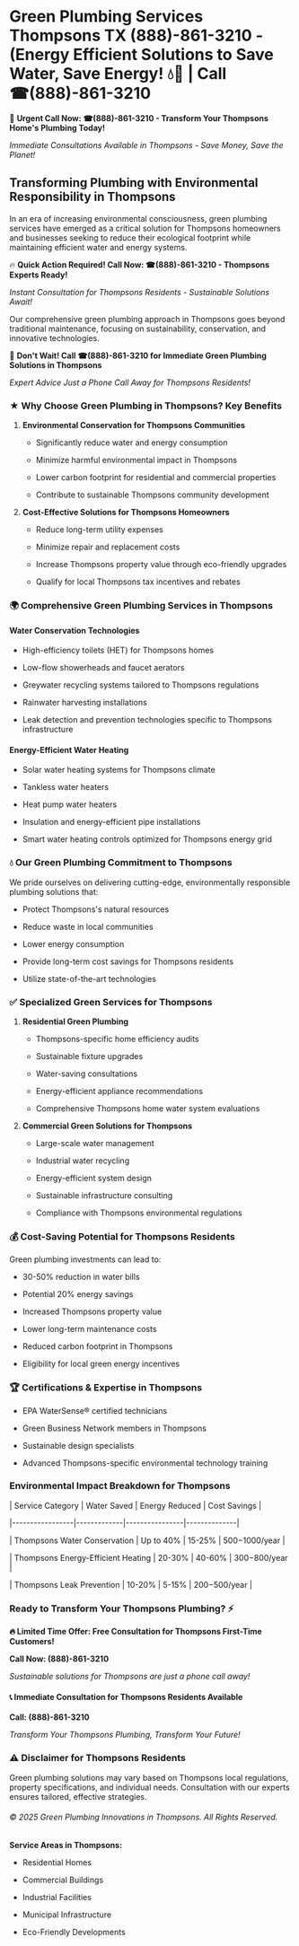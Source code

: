 # Green Plumbing Services Thompsons TX (888)-861-3210 - (Energy Efficient Solutions to Save Water, Save Energy! 💧🌿 | Call ☎(888)-861-3210

🚨 **Urgent Call Now: ☎(888)-861-3210 - Transform Your Thompsons Home's Plumbing Today!**
*Immediate Consultations Available in Thompsons - Save Money, Save the Planet!*

## Transforming Plumbing with Environmental Responsibility in Thompsons

In an era of increasing environmental consciousness, green plumbing services have emerged as a critical solution for Thompsons homeowners and businesses seeking to reduce their ecological footprint while maintaining efficient water and energy systems. 

🔥 **Quick Action Required! Call Now: ☎(888)-861-3210 - Thompsons Experts Ready!**
*Instant Consultation for Thompsons Residents - Sustainable Solutions Await!*

Our comprehensive green plumbing approach in Thompsons goes beyond traditional maintenance, focusing on sustainability, conservation, and innovative technologies.

🚨 **Don't Wait! Call ☎(888)-861-3210 for Immediate Green Plumbing Solutions in Thompsons**
*Expert Advice Just a Phone Call Away for Thompsons Residents!*

### ★ Why Choose Green Plumbing in Thompsons? Key Benefits

1. **Environmental Conservation for Thompsons Communities** 
   - Significantly reduce water and energy consumption
   - Minimize harmful environmental impact in Thompsons
   - Lower carbon footprint for residential and commercial properties
   - Contribute to sustainable Thompsons community development

2. **Cost-Effective Solutions for Thompsons Homeowners** 
   - Reduce long-term utility expenses
   - Minimize repair and replacement costs
   - Increase Thompsons property value through eco-friendly upgrades
   - Qualify for local Thompsons tax incentives and rebates

### 🌍 Comprehensive Green Plumbing Services in Thompsons

#### Water Conservation Technologies
- High-efficiency toilets (HET) for Thompsons homes
- Low-flow showerheads and faucet aerators
- Greywater recycling systems tailored to Thompsons regulations
- Rainwater harvesting installations
- Leak detection and prevention technologies specific to Thompsons infrastructure

#### Energy-Efficient Water Heating
- Solar water heating systems for Thompsons climate
- Tankless water heaters
- Heat pump water heaters
- Insulation and energy-efficient pipe installations
- Smart water heating controls optimized for Thompsons energy grid

### 💧 Our Green Plumbing Commitment to Thompsons

We pride ourselves on delivering cutting-edge, environmentally responsible plumbing solutions that:
- Protect Thompsons's natural resources
- Reduce waste in local communities
- Lower energy consumption
- Provide long-term cost savings for Thompsons residents
- Utilize state-of-the-art technologies

### ✅ Specialized Green Services for Thompsons

1. **Residential Green Plumbing**
   - Thompsons-specific home efficiency audits
   - Sustainable fixture upgrades
   - Water-saving consultations
   - Energy-efficient appliance recommendations
   - Comprehensive Thompsons home water system evaluations

2. **Commercial Green Solutions for Thompsons**
   - Large-scale water management
   - Industrial water recycling
   - Energy-efficient system design
   - Sustainable infrastructure consulting
   - Compliance with Thompsons environmental regulations

### 💰 Cost-Saving Potential for Thompsons Residents

Green plumbing investments can lead to:
- 30-50% reduction in water bills
- Potential 20% energy savings
- Increased Thompsons property value
- Lower long-term maintenance costs
- Reduced carbon footprint in Thompsons
- Eligibility for local green energy incentives

### 🏆 Certifications & Expertise in Thompsons

- EPA WaterSense® certified technicians
- Green Business Network members in Thompsons
- Sustainable design specialists
- Advanced Thompsons-specific environmental technology training

### Environmental Impact Breakdown for Thompsons

| Service Category | Water Saved | Energy Reduced | Cost Savings |
|-----------------|-------------|----------------|--------------|
| Thompsons Water Conservation | Up to 40% | 15-25% | $500-$1000/year |
| Thompsons Energy-Efficient Heating | 20-30% | 40-60% | $300-$800/year |
| Thompsons Leak Prevention | 10-20% | 5-15% | $200-$500/year |

### Ready to Transform Your Thompsons Plumbing? ⚡

**🔥 Limited Time Offer: Free Consultation for Thompsons First-Time Customers!**

**Call Now: (888)-861-3210**
*Sustainable solutions for Thompsons are just a phone call away!*

#### 📞 Immediate Consultation for Thompsons Residents Available

**Call: (888)-861-3210**
*Transform Your Thompsons Plumbing, Transform Your Future!*

### ⚠️ Disclaimer for Thompsons Residents

Green plumbing solutions may vary based on Thompsons local regulations, property specifications, and individual needs. Consultation with our experts ensures tailored, effective strategies.

###### © 2025 Green Plumbing Innovations in Thompsons. All Rights Reserved.

**Service Areas in Thompsons:** 
- Residential Homes
- Commercial Buildings
- Industrial Facilities
- Municipal Infrastructure
- Eco-Friendly Developments